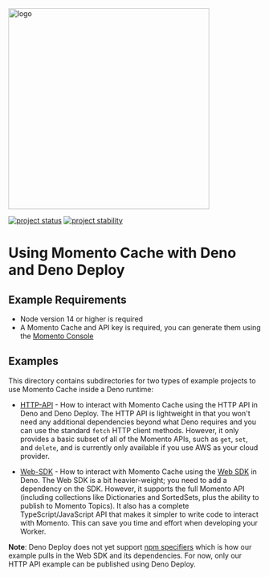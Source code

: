 <head>
  <meta name="Momento Node.js Client Library Documentation" content="Node.js client software development kit for Momento Cache">
</head>
<img src="https://docs.momentohq.com/img/logo.svg" alt="logo" width="400"/>

[![project status](https://momentohq.github.io/standards-and-practices/badges/project-status-official.svg)](https://github.com/momentohq/standards-and-practices/blob/main/docs/momento-on-github.md)
[![project stability](https://momentohq.github.io/standards-and-practices/badges/project-stability-stable.svg)](https://github.com/momentohq/standards-and-practices/blob/main/docs/momento-on-github.md)

# Using Momento Cache with Deno and Deno Deploy

## Example Requirements

- Node version 14 or higher is required
- A Momento Cache and API key is required, you can generate them using the [Momento Console](https://console.gomomento.com)

## Examples

This directory contains subdirectories for two types of example projects to use Momento Cache inside a Deno runtime:

- [HTTP-API](./http-api) - How to interact with Momento Cache using the HTTP API in Deno and Deno Deploy. The HTTP API is lightweight in that you won't need any additional dependencies beyond what Deno requires and you can use the standard `fetch` HTTP client methods. However, it only provides a basic subset of all of the Momento APIs, such as `get`, `set`, and `delete`, and is currently only available if you use AWS as your cloud provider.

- [Web-SDK](./web-sdk) - How to interact with Momento Cache using the [Web SDK](https://github.com/momentohq/client-sdk-javascript/blob/main/packages/client-sdk-web/README.md) in Deno. The Web SDK is a bit heavier-weight; you need to add a dependency on the SDK. However, it supports the full Momento API (including collections like Dictionaries and SortedSets, plus the ability to publish to Momento Topics). It also has a complete TypeScript/JavaScript API that makes it simpler to write code to interact with Momento. This can save you time and effort when developing your Worker.

**Note**: Deno Deploy does not yet support [npm specifiers](https://deno.land/manual@v1.36.1/node/npm_specifiers) which is how our example pulls in the Web SDK and its dependencies. For now, only our HTTP API example can be published using Deno Deploy.
